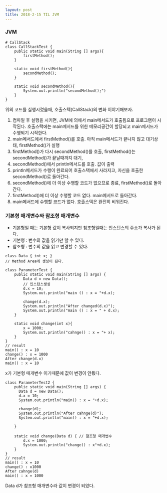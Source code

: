 ```yaml
---
layout: post
title: 2018-2-15 TIL JVM
---
```


### JVM

```
# CallStack
class CallStackTest {
	public static void main(String [] args){
    	firstMethod();
    }

    static void firstMethod(){
		secondMethod();    
    }

    static void secondMethod(){
    	System.out.println("secondMethod();")
    }
}
```
위의 코드를 실행시켰을때, 호출스텍(CallStack)의 변화 이야기해보자.

1. 컴파일 후 실행을 시키면, JVM에 의해서 main메서드가 호출됨으로 프로그램이 시작된다. 호출스택에는 main메서드를 위한 메모리공간이 할당되고 main메서드가 수행되기 시작한다.
2. main메서드에서 firstMethod()를 호출. 아직 main메서드가 끝나지 않고 대기상태, firstMethod()가 실행
3. firstMethod()가 다시 secondMethod()를 호출, firstMethod()는 secondMethod()가 끝날때까지 대기,
4. secondMethod()에서 println메서드를 호출. 값이 출력
5. println메서드가 수행이 완료되어 호출스택에서 사라지고, 자신을 호출한 secondMethod()로 돌아간다.
6. secondMethod()에 더 이상 수행할 코드가 없으므로 종료, firstMethod()로 돌아간다.
7. firstMethod()에 더 이상 수행할 코드 없다. main메서드로 돌아간다.
8. main메서드에 수행할 코드가 없다. 호출스택은 완전히 비워진다.

### 기본형 매개변수와 참조형 매개변수

- 기본형일 때는 기본형 값이 복사되지만 참조형일때는 인스턴스의 주소가 복사가 된다.
- 기본형 : 변수의 값을 읽기만 할 수 있다.
- 참조형 : 변수의 값을 읽고 변경할 수 있다.

```
class Data { int x; }
// Method Area에 생성이 된다.

class ParameterTest {
    public static void main(String [] args) {
        Data d = new Data();
        // 인스턴스생성
        d.x = 10;
        System.out.println("main () : x = "+d.x);

        change(d.x);
        System.out.println("After changed(d.x)");
        System.out.println("main () : x = " + d.x);
    }

    static void change(int x){
        x = 1000;
        System.out.println("cahnge() : x = "+ x);
    }
}
// result
main() : x = 10
change() : x = 1000
After change(d.x)
main() : x = 10

```
x가 기본형 매개변수 이기때문에 값이 변경이 안됬다.

```
class ParameterTest2 {
    public static void main(String [] args) {
      Data d = new Data();
      d.x = 10;
      System.out.println("main() : x = "+d.x);

      change(d);
      System.out.println("After cahnge(d)");
      System.out.println("main() : x = "+d.x);

    }

    static void change(Data d) { // 참조형 매개변수
        d.x = 1000;
        System.out.println("change() : x"+d.x);
    }
}
// result
main() : x = 10
change() : x1000
After cahnge(d)
main() : x = 1000

```
Data d가 참조형 매개변수라 값이 변경이 되었다.
